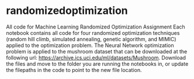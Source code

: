 # randomizedoptimization
All code for Machine Learning Randomized Optimization Assignment
Each notebook contains all code for four randomized optimization techniques (random hill climb, simulated annealing, genetic algorithm, and MIMIC) applied to the optimization problem. The Neural Network optimization problem is applied to the mushroom dataset that can be downloaded at the following url: https://archive.ics.uci.edu/ml/datasets/Mushroom. Download the files and move to the folder you are running the notebooks in, or update the filepaths in the code to point to the new file location.

